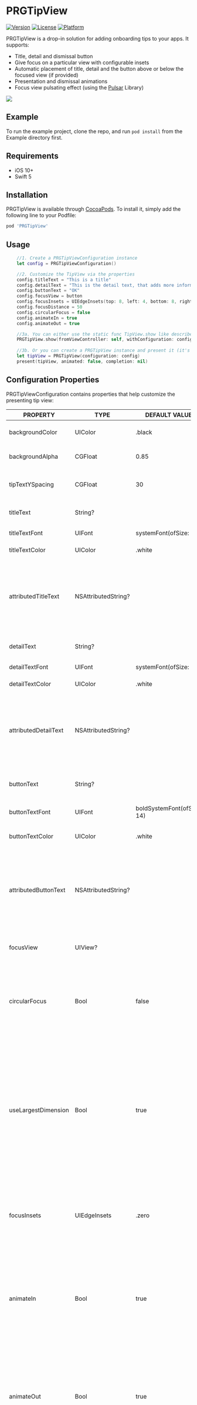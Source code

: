 # PRGTipView

[![Version](https://img.shields.io/cocoapods/v/PRGTipView.svg?style=flat)](https://cocoapods.org/pods/PRGTipView)
[![License](https://img.shields.io/cocoapods/l/PRGTipView.svg?style=flat)](https://cocoapods.org/pods/PRGTipView)
[![Platform](https://img.shields.io/cocoapods/p/PRGTipView.svg?style=flat)](https://cocoapods.org/pods/PRGTipView)


PRGTipView is a drop-in solution for adding onboarding tips to your apps. It supports:
- Title, detail and dismissal button
- Give focus on a particular view with configurable insets
- Automatic placement of title, detail and the button above or below the focused view (if provided)
- Presentation and dismissal animations
- Focus view pulsating effect (using the [Pulsar](https://github.com/regexident/Pulsar) Library)

![](PRGTipView.gif)

## Example

To run the example project, clone the repo, and run `pod install` from the Example directory first.

## Requirements

- iOS 10+
- Swift 5

## Installation

PRGTipView is available through [CocoaPods](https://cocoapods.org). To install
it, simply add the following line to your Podfile:

```ruby
pod 'PRGTipView'
```

## Usage


```swift
    //1. Create a PRGTipViewConfiguration instance
    let config = PRGTipViewConfiguration()

    //2. Customize the TipView via the properties
    config.titleText = "This is a title"
    config.detailText = "This is the detail text, that adds more information to your tip."
    config.buttonText = "OK"
    config.focusView = button
    config.focusInsets = UIEdgeInsets(top: 8, left: 4, bottom: 8, right: 4)
    config.focusDistance = 50
    config.circularFocus = false
    config.animateIn = true
    config.animateOut = true

    //3a. You can either use the static func TipView.show like described below:
    PRGTipView.show(fromViewController: self, withConfiguration: config, completion: nil)
    
    //3b. Or you can create a PRGTipView instance and present it (it's a ViewController subclass)
    let tipView = PRGTipView(configuration: config)
    present(tipView, animated: false, completion: nil)
```

## Configuration Properties
PRGTipViewConfiguration contains properties that help customize the presenting tip view:

| PROPERTY | TYPE | DEFAULT VALUE | EXPLANATION |
|-|-|-|-|
| backgroundColor | UIColor | .black | The background color of the Tip View |
| backgroundAlpha | CGFloat | 0.85 | The background alpha of the Tip View |
| tipTextYSpacing | CGFloat | 30                                                                                                                                                                                                                                                                                                          | The vertical spacing between the Tip View Title, Detail and Button |
| titleText | String? |  | The string to be shown as the Tip View title |
| titleTextFont | UIFont | systemFont(ofSize: 25) | The font of the Tip View title |
| titleTextColor | UIColor | .white | The color of the Tip View title |
| attributedTitleText | NSAttributedString? |  | The attributed string to be shown as the Tip View title. If set, it overrides "titleText", "titleTextFont" and "titleTextColor" properties |
| detailText | String? |  | The string to be shown as the Tip View detail |
| detailTextFont | UIFont | systemFont(ofSize: 29) | The font of the Tip View detail |
| detailTextColor | UIColor | .white | The color of the Tip View detail |
| attributedDetailText | NSAttributedString? |  | The attributed string to be shown as the Tip View detail. If set, it overrides "detailText", "detailTextFont" and "detailTextColor" properties |
| buttonText | String? |  | The string to be shown as the Tip View dismissal button title |
| buttonTextFont | UIFont | boldSystemFont(ofSize: 14) | The font of the Tip View dismissal button |
| buttonTextColor | UIColor | .white | The color of the Tip View dismissal button |
| attributedButtonText | NSAttributedString? |  | The attributed string to be shown as the Tip View dismissal title. If set, it overrides "buttonText", "buttonTextFont" and "buttonTextColor" properties |
| focusView | UIView? |  | The UIView to be focused when the Tip View is presented |
| circularFocus | Bool | false | If a "focusView" is provided, this property controls whether the mask used to focus on the view should be circular. In default "false" state, the mask is rectangular |
| useLargestDimension | Bool | true | If "circularFocus" is set to true for a non square "focusView", leaving this property to "true" will use the "focusView"'s largest dimension to calculate the focus mask radius, while setting it to "false" will use the smallest dimension and centre the circular mask on the "focusView". |
| focusInsets | UIEdgeInsets | .zero | Adds padding to the "focusView" mask. If "circularFocus" is set to "true", then it adds only the .top inset to the radius calculation. |
| animateIn | Bool | true | Whether the Tip View should be presented animated. Helpful in situations where you want to chain several Tip Views and you do not want to repeat the animation on each and every one of them. |
| animateOut | Bool | true | Whether the Tip View should be dismissed animated. Helpful in situations where you want to chain several Tip Views and you do not want to repeat the animation on each and every one of them. |
| pulseMode | Enum | .none | Whether the "focusView", if provided, should pulse. |
| focusDistance | CGfloat | 0 | The vertical spacing between the "focusView" and the container of the actual Tip Texts (Title, Detail, Button). If the provided "focusView" is in the bottom half of the screen, the tip container is presented above it and this property is the distance from the bottom of the tip container to the top of the "focusView" mask. If the provided "focusView" is in the top half of the screen, the tip container is presented below it and this property is the distance from the top of the tip container to the bottom of the "focusView" mask. |
| tipContainerLeading | CGFloat | 20                                                                                                                                                                                                      | The spacing between the container of the actual Tip Texts (Title, Detail, Button) to it's superView's leading. |
| tipContainerTrailing | CGFloat | 20                                                                                                                                                                                                      | The spacing between the container of the actual Tip Texts (Title, Detail, Button) trailing to it's superView's trailing. |
| animationDuration | Double | 0.3 | The duration of any animation that takes place in the Tip View (except from the pulsating effect) |
| buttonAction | (()->())? |  | The code to be executed after the Tip View is dismissed |

## About the Pulsar Library

At the time of publishing PRGTipView, the Pulsar library has not been updated on the Cocoapods repositories and cannot be used as a direct dependency, thus resorting in including the v2.0.5 source code in the bundle. As soon as the dependencies are satisfied via Cocoapods, we will update PRGTipView to use Pulsar as a pod dependency.

## Author

John Spiropoulos, jspiropoulos@programize.com

## License

PRGTipView is made for [Programize LLC](https://www.programize.com) by John Spiropoulos and it is available under the MIT license.

This product includes Pulsar code by Vincent Esche. License information is stored here: [LICENSE](LICENSE)

